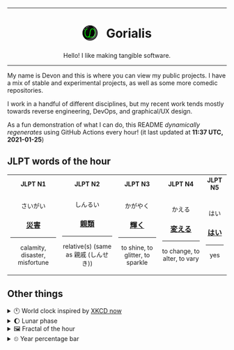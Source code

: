 ***

<h1 align="center">
<sub>
    <img src="readme/resources/avatar.png" height="36">
</sub>
&nbsp;
Gorialis
</h1>
<p align="center">
Hello! I like making tangible software.
</p>

***

My name is Devon and this is where you can view my public projects. I have a mix of stable and experimental projects, as well as some more comedic repositories.

I work in a handful of different disciplines, but my recent work tends mostly towards reverse engineering, DevOps, and graphical/UX design.

As a fun demonstration of what I can do, this README *dynamically regenerates* using GitHub Actions every hour! (it last updated at **11:37 UTC, 2021-01-25**)

<h2>JLPT words of the hour</h2>
<table>
    <tr>
        <th>JLPT N1</th>
        <th>JLPT N2</th>
        <th>JLPT N3</th>
        <th>JLPT N4</th>
        <th>JLPT N5</th>
    </tr>
    <tr>
        <td>
            <p align="center">さいがい</p>
            <h3 align="center"><b><a href="https://jisho.org/search/%E7%81%BD%E5%AE%B3">災害</a></b></h3>
            <hr>
            <p align="center">calamity,<wbr> disaster,<wbr> misfortune</p>
        </td>
        <td>
            <p align="center">しんるい</p>
            <h3 align="center"><b><a href="https://jisho.org/search/%E8%A6%AA%E9%A1%9E">親類</a></b></h3>
            <hr>
            <p align="center">relative(s) (same as 親戚 (しんせき))</p>
        </td>
        <td>
            <p align="center">かがやく</p>
            <h3 align="center"><b><a href="https://jisho.org/search/%E8%BC%9D%E3%81%8F">輝く</a></b></h3>
            <hr>
            <p align="center">to shine,<wbr> to glitter,<wbr> to sparkle</p>
        </td>
        <td>
            <p align="center">かえる</p>
            <h3 align="center"><b><a href="https://jisho.org/search/%E5%A4%89%E3%81%88%E3%82%8B">変える</a></b></h3>
            <hr>
            <p align="center">to change,<wbr> to alter,<wbr> to vary</p>
        </td>
        <td>
            <p align="center">はい</p>
            <h3 align="center"><b><a href="https://jisho.org/search/%E3%81%AF%E3%81%84">はい</a></b></h3>
            <hr>
            <p align="center">yes</p>
        </td>
    </tr>
</table>

<h2>Other things</h2>
<details>
<summary>🕚  World clock inspired by <a href="https://xkcd.com/now">XKCD now</a></summary>

> <img src="generated/now.png" width="512">

</details>
<details>
<summary>🌔 Lunar phase</summary>

The moon is approximately 43.61% through its phase (Waxing Gibbous).

</details>
<details>
<summary>&#x1f5bc; Fractal of the hour</summary>

> <img src="generated/fractal.png" width="512">

</details>
<details>
<summary>&#x23f2; Year percentage bar</summary>
<pre><code>2021 [█▁▁▁▁▁▁▁▁▁▁▁▁▁▁▁▁▁▁▁] 6.71%</code></pre>
</details>
